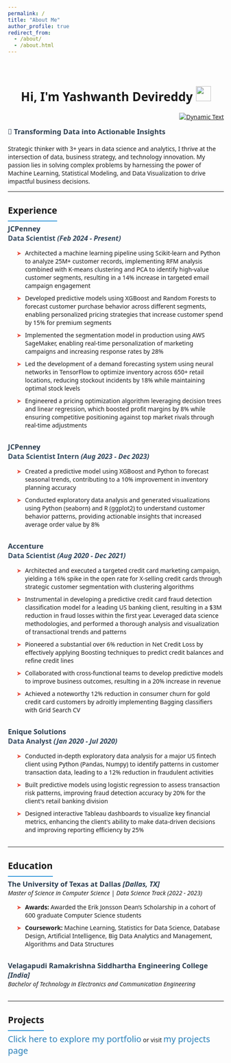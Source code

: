 ```yaml
---
permalink: /
title: "About Me"
author_profile: true
redirect_from: 
  - /about/
  - /about.html
---
```


<br>
<h1 align="center"><b>Hi, I'm Yashwanth Devireddy</b> <img src="https://media.giphy.com/media/hvRJCLFzcasrR4ia7z/giphy.gif" width="35"></h1>

<p align="right">
  <a class="move-right" href="https://github.com/DenverCoder1/readme-typing-svg"><img class="readme-typing-svg" src="https://readme-typing-svg.herokuapp.com?font=Time+New+Roman&color=cyan&size=25¢er=true&vCenter=true&width=600&height=100&lines=Data+Scientist..♥++;Machine+Learning+Enthusiast,;Computer+Science,;Data+Analytics,;Active+Learner%2FProblem+Solver,;Love+to+learn+new+stuffs..<3" alt="Dynamic Text"></a>
</p>

<style>
  body, h1, h2, h3, h4, h5, h6, p, ul, li, a {
    font-family: 'Segoe UI', Tahoma, sans-serif;
  }
  h3, h4, h5, h6 {
    margin: 0;
    color: #2c3e50;
  }
  .section-header {
    border-bottom: 2px solid #3498db;
    padding-bottom: 10px;
    margin-bottom: 20px;
  }
  .experience-section, .education-section {
    margin-bottom: 30px;
  }
  .company-name {
    font-size: 20px;
    font-weight: bold;
    color: #2980b9;
    margin-bottom: 5px;
  }
  .position-name {
    font-size: 16px;
    font-weight: 600;
    color: #34495e;
    margin-bottom: 10px;
  }
  .experience-item, .education-item {
    margin-bottom: 15px;
  }
  .experience-item ul, .education-item ul {
    padding-left: 20px;
    list-style-type: none;
  }
  .experience-item li, .education-item li {
    margin-bottom: 10px;
    position: relative;
    padding-left: 20px;
  }
  .experience-item li:before, .education-item li:before {
    content: "➤";
    position: absolute;
    left: 0;
    color: #e74c3c;
  }
  .projects-link {
    font-size: 20px;
    color: #2980b9;
    text-decoration: none;
  }
  .projects-link:hover {
    text-decoration: underline;
  }
</style>

### 🚀 Transforming Data into Actionable Insights
<br>
Strategic thinker with 3+ years in data science and analytics, I thrive at the intersection of data, business strategy, and technology innovation. My passion lies in solving complex problems by harnessing the power of Machine Learning, Statistical Modeling, and Data Visualization to drive impactful business decisions.

---

## <span class="section-header">Experience</span>

### JCPenney
<div class="experience-section">
  <div class="position-name">
    Data Scientist <em>(Feb 2024 - Present)</em>
  </div>
  <div class="experience-item">
    <ul>
      <li>Architected a machine learning pipeline using Scikit-learn and Python to analyze 25M+ customer records, implementing RFM analysis combined with K-means clustering and PCA to identify high-value customer segments, resulting in a 14% increase in targeted email campaign engagement</li>
      <li>Developed predictive models using XGBoost and Random Forests to forecast customer purchase behavior across different segments, enabling personalized pricing strategies that increase customer spend by 15% for premium segments</li>
      <li>Implemented the segmentation model in production using AWS SageMaker, enabling real-time personalization of marketing campaigns and increasing response rates by 28%</li>
      <li>Led the development of a demand forecasting system using neural networks in TensorFlow to optimize inventory across 650+ retail locations, reducing stockout incidents by 18% while maintaining optimal stock levels</li>
      <li>Engineered a pricing optimization algorithm leveraging decision trees and linear regression, which boosted profit margins by 8% while ensuring competitive positioning against top market rivals through real-time adjustments</li>
    </ul>
  </div>
</div>

### JCPenney
<div class="experience-section">
  <div class="position-name">
    Data Scientist Intern <em>(Aug 2023 - Dec 2023)</em>
  </div>
  <div class="experience-item">
    <ul>
      <li>Created a predictive model using XGBoost and Python to forecast seasonal trends, contributing to a 10% improvement in inventory planning accuracy</li>
      <li>Conducted exploratory data analysis and generated visualizations using Python (seaborn) and R (ggplot2) to understand customer behavior patterns, providing actionable insights that increased average order value by 8%</li>
    </ul>
  </div>
</div>

### Accenture
<div class="experience-section">
  <div class="position-name">
    Data Scientist <em>(Aug 2020 - Dec 2021)</em>
  </div>
  <div class="experience-item">
    <ul>
      <li>Architected and executed a targeted credit card marketing campaign, yielding a 16% spike in the open rate for X-selling credit cards through strategic customer segmentation with clustering algorithms</li>
      <li>Instrumental in developing a predictive credit card fraud detection classification model for a leading US banking client, resulting in a $3M reduction in fraud losses within the first year. Leveraged data science methodologies, and performed a thorough analysis and visualization of transactional trends and patterns</li>
      <li>Pioneered a substantial over 6% reduction in Net Credit Loss by effectively applying Boosting techniques to predict credit balances and refine credit lines</li>
      <li>Collaborated with cross-functional teams to develop predictive models to improve business outcomes, resulting in a 20% increase in revenue</li>
      <li>Achieved a noteworthy 12% reduction in consumer churn for gold credit card customers by adroitly implementing Bagging classifiers with Grid Search CV</li>
    </ul>
  </div>
</div>

### Enique Solutions
<div class="experience-section">
  <div class="position-name">
    Data Analyst <em>(Jan 2020 - Jul 2020)</em>
  </div>
  <div class="experience-item">
    <ul>
      <li>Conducted in-depth exploratory data analysis for a major US fintech client using Python (Pandas, Numpy) to identify patterns in customer transaction data, leading to a 12% reduction in fraudulent activities</li>
      <li>Built predictive models using logistic regression to assess transaction risk patterns, improving fraud detection accuracy by 20% for the client's retail banking division</li>
      <li>Designed interactive Tableau dashboards to visualize key financial metrics, enhancing the client's ability to make data-driven decisions and improving reporting efficiency by 25%</li>
    </ul>
  </div>
</div>

---

## <span class="section-header">Education</span>

### The University of Texas at Dallas <em>[Dallas, TX]</em>
<div class="education-section">
  <div class="education-item">
    <em>Master of Science in Computer Science | Data Science Track</em> <em>(2022 - 2023)</em>
    <ul>
      <li><strong>Awards:</strong> Awarded the Erik Jonsson Dean’s Scholarship in a cohort of 600 graduate Computer Science students</li>
      <li><strong>Coursework:</strong> Machine Learning, Statistics for Data Science, Database Design, Artificial Intelligence, Big Data Analytics and Management, Algorithms and Data Structures</li>
    </ul>
  </div>
</div>

### Velagapudi Ramakrishna Siddhartha Engineering College <em>[India]</em>
<div class="education-section">
  <div class="education-item">
    <em>Bachelor of Technology in Electronics and Communication Engineering</em>
  </div>
</div>

---

## <span class="section-header">Projects</span>

<a href="https://yash413.github.io/Projects/" class="projects-link">Click here to explore my portfolio</a> or visit <a href="https://yash413.github.io/Projects/" class="projects-link">my projects page</a>
